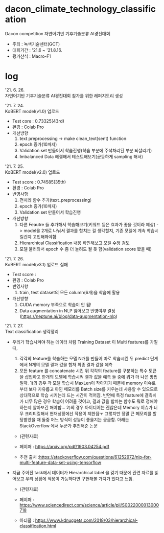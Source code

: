 # dacon_climate_technology_classification
Dacon competition 자연어기반 기후기술분류 AI경진대회
- 주최 : 녹색기술센터(GCT)
- 대회기간 : '21.6 ~ '21.8.16.
- 평가산식 : Macro-F1

# log
'21. 6. 26. </br>
자연어기반 기후기술분류 AI경진대회 참가를 위한 레퍼지토리 생성

'21. 7. 24. </br>
KoBERT model(v1.0) 업로드
- Test core : 0.73325(43rd) 
- 환경 : Colab Pro
- 개선방향
  1) text preprocessing -> make clean_text(sent) function
  2) epoch 증가(10까지)
  3) Validation set 만들어서 학습진행(학습 부분에 주석처리된 부분 되살리기)
  4) Imbalanced Data 해결해서 테스트해보기(균등하게 sampling 해서) 

'21. 7. 25. </br>
KoBERT model(v2.0) 업로드
- Test score : 0.74585(35th)
- 환경 : Colab Pro
- 반영사항
  1) 전처리 함수 추가(text_preprocessing)
  2) epoch 증가(10까지)
  3) Validation set 만들어서 학습진행
- 개선방향
  1) 다른 Feautre 들 추가해서 학습해보기(키워드 등은 효과가 좋을 것이라 예상) -> model을 2개로 나눠서 결과를 합치는 걸 생각할지, 기존 모델에 계속 학습시킬건지 고민해봐야함
  2) Hierarchical Classification 내용 확인해보고 모델 수정 검토
  3) 모델 불러와서 epoch 수 좀 더 늘려도 될 듯 함(validation score 봤을 때) 


'21. 7. 26. </br>
KoBERT model(v3.1) 업로드 실패
- Test score : 
- 환경 : Colab Pro
- 반영사항
  1) train, test dataset의 모든 column(6개)을 학습에 활용
- 개선방향
  1) CUDA memory 부족으로 학습이 안 됨!
  2) Data augmentation in NLP 읽어보고 반영여부 결정 (https://neptune.ai/blog/data-augmentation-nlp)
  
'21. 7. 27. </br>
Text classification 생각정리
* 우리가 학습시켜야 하는 데이터 처럼 Training Dataset 이 Multi features를 가질 때,
  1) 각각의 feature를 학습하는 모델 N개를 만들어 따로 학습시킨 뒤 predict 단계에서 N개의 모델 결과 값을 합쳐 최종 결과 값을 예측
  2) 모든 feature 를 concatenate 시킨 뒤 각각의 feature를 구분하는 특수 토큰을 삽입하고 한개의 모델에 학습시켜 결과 값을 예측
  둘 중에 뭐가 더 나은 방법일까. 1)의 경우 각 모델 학습시 MaxLen이 작아지기 때문에 memory 이슈로 부터 보다 자유롭고 아낀 메모리를 Batch size를 키우는데 사용할 수 있으므로 상대적으로 학습 시키는데 드는 시간이 적어짐. 반면에 특정 feature에 결측치가 너무 많은 경우 학습이 어려울 것이고, 결과 값을 합치는 함수도 뭐로 정해야 하는지 알아보긴 해야함... 2)의 경우 아이디어는 괜찮은데 Memory 이슈가 너무 크리티컬해서 현재상황에선 적용이 제한됨ㅜ 그렇지만 정말 큰 메모리를 할당받았을 때 둘중 어느 방식이 성능이 좋을지는 궁금함. 아래는 StackOverflow 에서 누군가 추천해준 논문
  
  * (관련자료)
  
  * 페이퍼 : https://arxiv.org/pdf/1903.04254.pdf
  
  * 추천 출처 :https://stackoverflow.com/questions/61252972/nlp-for-multi-feature-data-set-using-tensorflow
  
* 지금 주어진 task에서 데이터가 Hierarchical label 을 갖기 때문에 관련 자료를 읽어보고 우리 상황에 적용이 가능하다면 구현해볼 가치가 있다고 느낌.
  
  * (관련자료)
  
  * 페이퍼 : https://www.sciencedirect.com/science/article/pii/S0022000013000718
  
  * 아티클 : https://www.kdnuggets.com/2018/03/hierarchical-classification.html
